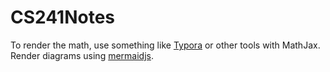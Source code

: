 # CS241Notes
To render the math, use something like [Typora](https://typora.io) or other tools with MathJax. Render diagrams using [mermaidjs](https://mermaidjs.github.io).
